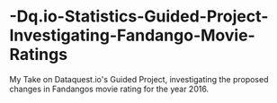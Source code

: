 # -Dq.io-Statistics-Guided-Project-Investigating-Fandango-Movie-Ratings
My Take on Dataquest.io's Guided Project, investigating the proposed changes in Fandangos movie rating for the year 2016.
